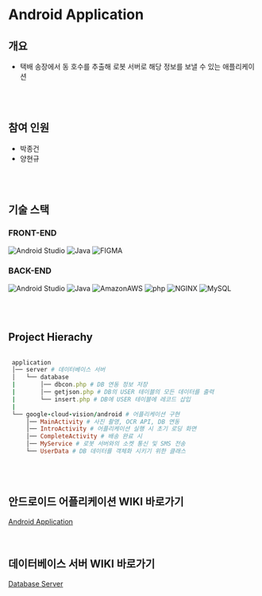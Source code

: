 
# Android Application
## 개요
* 택배 송장에서 동 호수를 추출해 로봇 서버로 해당 정보를 보낼 수 있는 애플리케이션

<br /><br />

## 참여 인원
* 박종건
* 양현규

<br /><br />

## 기술 스택
### FRONT-END
<img alt="Android Studio" src ="https://img.shields.io/badge/Android Studio-3DDC84.svg?&style=for-the-badge&logo=Android Studio&logoColor=white"/> <img alt="Java" src ="https://img.shields.io/badge/Java-007396.svg?&style=for-the-badge&logo=Java&logoColor=white"/> <img alt="FIGMA" src ="https://img.shields.io/badge/FIGMA-F24E1E.svg?&style=for-the-badge&logo=FIGMA&logoColor=white"/>

### BACK-END
<img alt="Android Studio" src ="https://img.shields.io/badge/Android Studio-3DDC84.svg?&style=for-the-badge&logo=Android Studio&logoColor=white"/> <img alt="Java" src ="https://img.shields.io/badge/Java-007396.svg?&style=for-the-badge&logo=Java&logoColor=white"/> <img alt="AmazonAWS" src ="https://img.shields.io/badge/Amazon EC2-232F3E.svg?&style=for-the-badge&logo=AmazonAWS&logoColor=white"/> <img alt="php" src ="https://img.shields.io/badge/php-777BB4.svg?&style=for-the-badge&logo=php&logoColor=white"/> <img alt="NGINX" src ="https://img.shields.io/badge/NGINX-009639.svg?&style=for-the-badge&logo=NGINX&logoColor=white"/> <img alt="MySQL" src ="https://img.shields.io/badge/MySQL-4479A1.svg?&style=for-the-badge&logo=MYSQL&logoColor=white"/>

<br /><br />

## Project Hierachy
```ruby   

 application
 │── server # 데이터베이스 서버
 │   └── database
 |       │── dbcon.php # DB 연동 정보 저장
 |       │── getjson.php # DB의 USER 테이블의 모든 데이터를 출력 
 |       └── insert.php # DB에 USER 테이블에 레코드 삽입
 |
 └── google-cloud-vision/android # 어플리케이션 구현
     │── MainActivity # 사진 촬영, OCR API, DB 연동
     │── IntroActivity # 어플리케이션 실행 시 초기 로딩 화면
     │── CompleteActivity # 배송 완료 시 
     │── MyService # 로봇 서버와의 소켓 통신 및 SMS 전송
     └── UserData # DB 데이터를 객체화 시키기 위한 클래스
 ```  

<br /><br />

 ## 안드로이드 어플리케이션 WIKI 바로가기

[Android Application](/src/application/google-cloud-vision) <br />

 <br />
 
 ## 데이터베이스 서버 WIKI 바로가기

[Database Server](/src/application/server) <br />

